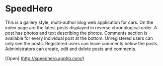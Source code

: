 SpeedHero
=========

This is a gallery style, multi-author blog web application for cars. On the index page are the latest posts displayed in reverse chronological order. A post has photos and text describing the photos. Comments section is available for every individual post at the bottom. Unregistered users can only see the posts. Registered users can leave comments below the posts. Administrators can create, edit and delete posts and comments.

[Open] (http://speedhero.apphb.com/)